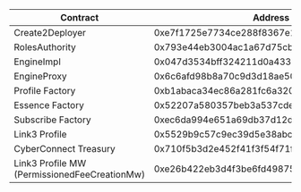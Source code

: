 | Contract                                     | Address                                    |
| -------------------------------------------- | ------------------------------------------ |
| Create2Deployer                              | 0xe7f1725e7734ce288f8367e1bb143e90bb3f0512 |
| RolesAuthority                               | 0x793e44eb3004ac1a67d75cb518babb3b5899dbf5 |
| EngineImpl                                   | 0x047d3534bff324211d0a43356ff5a90724b7efbc |
| EngineProxy                                  | 0x6c6afd98b8a70c9d3d18ae50b82d730f2ca6f71b |
| Profile Factory                              | 0xb1abaca34ec86a281fc6a3209f3d112ce17a90fe |
| Essence Factory                              | 0x52207a580357beb3a537cde892d0ad9a7db0ec6d |
| Subscribe Factory                            | 0xec6da994e651a69db37d12dab368d402f018efcb |
| Link3 Profile                                | 0x5529b9c57c9ec39d5e38abc72e15dd0deef6c37c |
| CyberConnect Treasury                        | 0x710f5b3d2e452f41f3f54f71f525014a73efe7d1 |
| Link3 Profile MW (PermissionedFeeCreationMw) | 0xe26b422eb3d4f3be6fd49875950bbe9f3fbea4ba |
